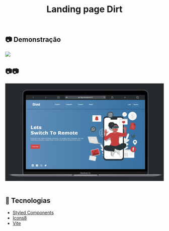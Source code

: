 <h1 align='center'>Landing page Dirt</h1>

<br>

## 📷 Demonstração

<div>
    <img src='MaterialMd/Landing_page_dirt.gif' />
</div>

## 📷📷

<div>
    <img src='MaterialMd/ImgLanding.jpeg' />
</div>

<br>

## 🚀 Tecnologias

- [Styled Components](https://styled-components.com/)
- [Icons8](https://icons8.com.br/)
- [Vite](https://github.com/axios/axios)